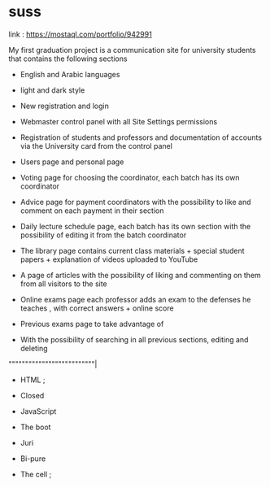 # suss
link : https://mostaql.com/portfolio/942991

My first graduation project is a communication site for university students that contains the following sections

- English and Arabic languages

- light and dark style

- New registration and login

- Webmaster control panel with all Site Settings permissions

- Registration of students and professors and documentation of accounts via the University card from the control panel

- Users page and personal page

- Voting page for choosing the coordinator, each batch has its own coordinator

- Advice page for payment coordinators with the possibility to like and comment on each payment in their section

- Daily lecture schedule page, each batch has its own section with the possibility of editing it from the batch coordinator

- The library page contains current class materials + special student papers + explanation of videos uploaded to YouTube

- A page of articles with the possibility of liking and commenting on them from all visitors to the site

- Online exams page each professor adds an exam to the defenses he teaches , with correct answers + online score

- Previous exams page to take advantage of

- With the possibility of searching in all previous sections, editing and deleting

""""""""""""""""""""""""""|

- HTML ;

- Closed

- JavaScript

- The boot

- Juri

- Bi-pure

- The cell ;
